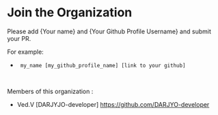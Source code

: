 # Join the Organization

Please add {Your name} and {Your Github Profile Username} and submit your PR. <br>

For example: <br>

* ``` my_name [my_github_profile_name] [link to your github]```

<br>

Members of this organization : <br>

* Ved.V [DARJYJO-developer] https://github.com/DARJYO-developer
